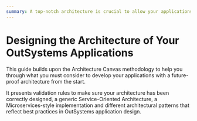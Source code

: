 ```yaml
---
summary: A top-notch architecture is crucial to allow your applications to grow and adapt to your OutSystems business requirements as they evolve, with minimal impacts.
---
```


# Designing the Architecture of Your OutSystems Applications

This guide builds upon the Architecture Canvas methodology to help you through what you must consider to develop your applications with a future-proof architecture from the start.

It presents validation rules to make sure your architecture has been correctly designed, a generic Service-Oriented Architecture, a Microservices-style implementation and different architectural patterns that reflect best practices in OutSystems application design.

